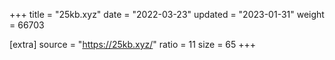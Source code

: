 +++
title = "25kb.xyz"
date = "2022-03-23"
updated = "2023-01-31"
weight = 66703

[extra]
source = "https://25kb.xyz/"
ratio = 11
size = 65
+++
